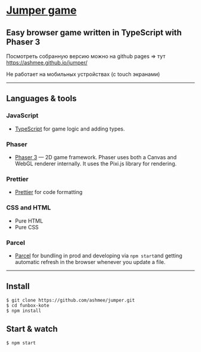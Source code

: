 # [Jumper game]( https://ashmee.github.io/jumper/)

## Easy browser game written in TypeScript with Phaser 3

Посмотреть собранную версию можно на github pages => тут https://ashmee.github.io/jumper/

Не работает на мобильных устройствах (с touch экранами) 

-------

## Languages & tools

### JavaScript

- [TypeScript](https://www.typescriptlang.org/) for game logic and adding types.

### Phaser

- [Phaser 3](https://phaser.io/) — 2D game framework. Phaser uses both a Canvas and WebGL renderer internally. It uses the Pixi.js library for rendering.

### Prettier

- [Prettier](https://prettier.io/) for code formatting

### CSS and HTML

- Pure HTML
- Pure CSS

### Parcel

- [Parcel](https://parceljs.org/) for bundling in prod and developing via ```npm start```and getting automatic refresh in the browser whenever you update a file.

----

## Install

    $ git clone https://github.com/ashmee/jumper.git
    $ cd funbox-kote
    $ npm install

## Start & watch

    $ npm start

